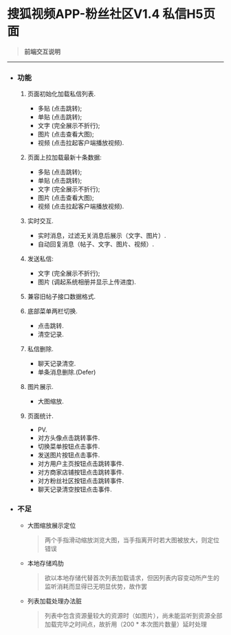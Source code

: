 # 搜狐视频APP-粉丝社区V1.4 私信H5页面

> **前端交互说明**
---

- ### 功能
  1. 页面初始化加载私信列表.
     - 多贴 (点击跳转);
     - 单贴 (点击跳转);
     - 文字 (完全展示不折行);
     - 图片 (点击查看大图);
     - 视频 (点击拉起客户端播放视频).
    
  2. 页面上拉加载最新十条数据:
     - 多贴 (点击跳转);
     - 单贴 (点击跳转);
     - 文字 (完全展示不折行);
     - 图片 (点击查看大图);
     - 视频 (点击拉起客户端播放视频).

  3. 实时交互.
     - 实时消息，过滤无关消息后展示（文字、图片）.
     - 自动回复消息（帖子、文字、图片、视频）.

  4. 发送私信:
     - 文字 (完全展示不折行);
     - 图片 (调起系统相册并显示上传进度).

  5. 兼容旧帖子接口数据格式.
  
  6. 底部菜单两栏切换.
     - 点击跳转.
     - 清空记录.

  7. 私信删除.
     - 聊天记录清空.
     - 单条消息删除.(Defer)

  8. 图片展示.
     - 大图缩放.

  9. 页面统计.
     - PV.
     - 对方头像点击跳转事件.
     - 切换菜单按钮点击事件.
     - 发送图片按钮点击事件.
     - 对方用户主页按钮点击跳转事件.
     - 对方商家店铺按钮点击跳转事件.
     - 对方粉丝社区按钮点击跳转事件.
     - 聊天记录清空按钮点击事件.

- ### 不足
  - 大图缩放展示定位
    > 两个手指滑动缩放浏览大图，当手指离开时若大图被放大，则定位错误
    
  - 本地存储鸡肋
    > 欲以本地存储代替首次列表加载请求，但因列表内容变动所产生的监听消耗而显得已无明显优势，故作罢
    
  - 列表加载处理办法脏
    > 列表中包含资源量较大的资源时（如图片），尚未能监听到资源全部加载完毕之时间点，故折用（200 * 本次图片数量）延时处理
